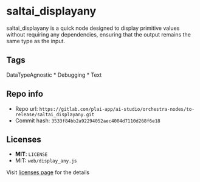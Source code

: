 # saltai_displayany
saltai_displayany is a quick node designed to display primitive values without requiring any dependencies, ensuring that the output remains the same type as the input.

## Tags
DataTypeAgnostic * Debugging * Text

## Repo info
- Repo url: `https://gitlab.com/plai-app/ai-studio/orchestra-nodes/to-release/saltai_displayany.git`
- Commit hash: `3533f84bb2a92294052aec4004d7110d268f6e18`

## Licenses
- **MIT**: `LICENSE`
- MIT: `web/display_any.js`

Visit [licenses page](licenses.md) for the details

